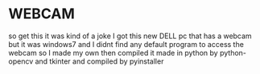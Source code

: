 # WEBCAM
so get this it was kind of a joke I got this new DELL pc that has a webcam 
but it was windows7 and I didnt find any default program to access the webcam so 
I made my own then compiled it made in python by python-opencv and tkinter and compiled
by pyinstaller
